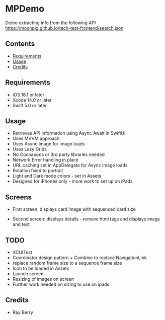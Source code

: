 #  MPDemo

Demo extracting info from the following API  
        https://moonpig.github.io/tech-test-frontend/search.json
 
## Contents
 
- [Requirements](#requirements)
- [Usage](#usage)
- [Credits](#credits)
 
 
## Requirements
 
- iOS 16.1 or later
- Xcode 14.0 or later
- Swift 5.0 or later
 
 
## Usage
 
* Retrieves API information using Async Await in SwiftUI
* Uses MVVM approach
* Uses Async image for image loads
* Uses Lazy Grids
* No Cocoapods or 3rd party libraries needed
* Network Error handling in place
* URL caching set in AppDelegate for Async Image loads
* Rotation fixed to portrait
* Light and Dark mode colors - set in Assets
* Designed for iPhones only - more work to set up on iPads
 
## Screens 

- First screen: displays card image with sequenced card size 

- Second screen: displays details - remove html tags and displays image and text

 
## TODO

* XCUITest
* Coordinator design pattern + Combine to replace NavigationLink 
* replace random frame size to a sequence frame size
* Icon to be loaded in Assets
* Launch screen
* Resizing of images on screen
* Further work needed on sizing to use on ipads
 
## Credits
 
- Ray Berry
